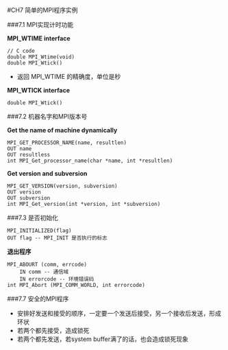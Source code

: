#CH7 简单的MPI程序实例

###7.1 MPI实现计时功能

**MPI_WTIME interface**

	// C code
	double MPI_Wtime(void)
	double MPI_Wtick()
	
* 返回 MPI_WTIME 的精确度，单位是秒

**MPI_WTICK interface**

	double MPI_Wtick()
	
###7.2 机器名字和MPI版本号

**Get the name of machine dynamically**

	MPI_GET_PROCESSOR_NAME(name, resultlen)
	OUT name 
	OUT resultless
	int MPI_Get_processor_name(char *name, int *resultlen)
	
**Get version and subversion**

	MPI_GET_VERSION(version, subversion)
	OUT version 
	OUT subversion
	int MPI_Get_version(int *version, int *subversion)
	
###7.3 是否初始化

	MPI_INITIALIZED(flag)
	OUT flag -- MPI_INIT 是否执行的标志
	
**退出程序**

	MPI_ABOURT (comm, errcode)
		IN comm -- 通信域
		IN errorcode -- 环境错误码
	int MPI_Abort (MPI_COMM_WORLD, int errorcode)
	
###7.7 安全的MPI程序

* 安排好发送和接受的顺序，一定要一个发送后接受，另一个接收后发送，形成环状
* 若两个都先接受，造成锁死
* 若两个都先发送，若system buffer满了的话，也会造成锁死现象